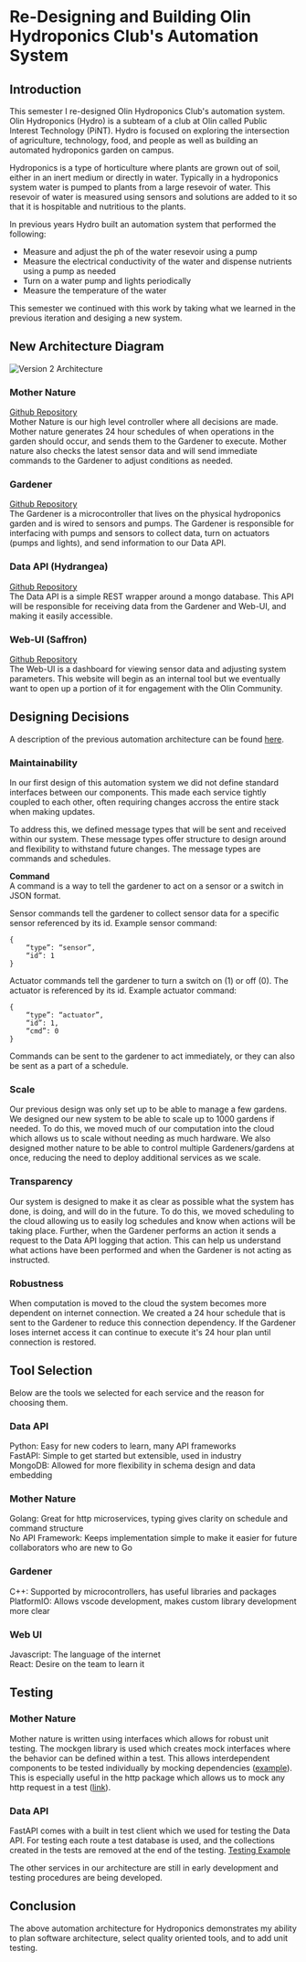 # Re-Designing and Building Olin Hydroponics Club's Automation System

## Introduction

This semester I re-designed Olin Hydroponics Club's automation system. Olin Hydroponics (Hydro) is a subteam of a club at Olin called Public Interest Technology (PiNT). Hydro is focused on exploring the intersection of agriculture, technology, food, and people as well as building an automated hydroponics garden on campus. 

Hydroponics is a type of horticulture where plants are grown out of soil, either in an inert medium or directly in water. Typically in a hydroponics system water is pumped to plants from a large resevoir of water. This resevoir of water is measured using sensors and solutions are added to it so that it is hospitable and nutritious to the plants. 

In previous years Hydro built an automation system that performed the following:
- Measure and adjust the ph of the water resevoir using a pump
- Measure the electrical conductivity of the water and dispense nutrients using a pump as needed
- Turn on a water pump and lights periodically
- Measure the temperature of the water

This semester we continued with this work by taking what we learned in the previous iteration and desiging a new system.

## New Architecture Diagram

![Version 2 Architecture](/images/HydroV2Architecture.jpg)

### Mother Nature
[Github Repository](https://github.com/Olin-Hydro/mother-nature)  
Mother Nature is our high level controller where all decisions are made. Mother nature generates 24 hour schedules of when operations in the garden should occur, and sends them to the Gardener to execute. Mother nature also checks the latest sensor data and will send immediate commands to the Gardener to adjust conditions as needed.

### Gardener
[Github Repository](https://github.com/Olin-Hydro/gardener)  
The Gardener is a microcontroller that lives on the physical hydroponics garden and is wired to sensors and pumps. The Gardener is responsible for interfacing with pumps and sensors to collect data, turn on actuators (pumps and lights), and send information to our Data API.

### Data API (Hydrangea)
[Github Repository](https://github.com/Olin-Hydro/hydrangea)  
The Data API is a simple REST wrapper around a mongo database. This API will be responsible for receiving data from the Gardener and Web-UI, and making it easily accessible. 

### Web-UI (Saffron)
[Github Repository](https://github.com/Olin-Hydro/saffron)  
The Web-UI is a dashboard for viewing sensor data and adjusting system parameters. This website will begin as an internal tool but we eventually want to open up a portion of it for engagement with the Olin Community.

## Designing Decisions

A description of the previous automation architecture can be found [here](https://docs.google.com/document/d/1Pc2PLaOh7dCDCJWnpELBCgfNip4MotUVfBgKtQ5LqRU/edit?usp=sharing).

### Maintainability
In our first design of this automation system we did not define standard interfaces between our components. This made each service tightly coupled to each other, often requiring changes accross the entire stack when making updates. 

To address this, we defined message types that will be sent and received within our system. These message types offer structure to design around and flexibility to withstand future changes. The message types are commands and schedules. 

**Command**  
A command is a way to tell the gardener to act on a sensor or a switch in JSON format. 

Sensor commands tell the gardener to collect sensor data for a specific sensor referenced by its id. Example sensor command:
```
{
    “type”: “sensor”,
    “id”: 1
}
```
Actuator commands tell the gardener to turn a switch on (1) or off (0). The actuator is referenced by its id. Example actuator command:
```
{
    “type”: “actuator”,
    “id”: 1,
    “cmd”: 0
}
```
Commands can be sent to the gardener to act immediately, or they can also be sent as a part of a schedule.

### Scale
Our previous design was only set up to be able to manage a few gardens. We designed our new system to be able to scale up to 1000 gardens if needed. To do this, we moved much of our computation into the cloud which allows us to scale without needing as much hardware. We also designed mother nature to be able to control multiple Gardeners/gardens at once, reducing the need to deploy additional services as we scale.

### Transparency
Our system is designed to make it as clear as possible what the system has done, is doing, and will do in the future. To do this, we moved scheduling to the cloud allowing us to easily log schedules and know when actions will be taking place. Further, when the Gardener performs an action it sends a request to the Data API logging that action. This can help us understand what actions have been performed and when the Gardener is not acting as instructed.

### Robustness
When computation is moved to the cloud the system becomes more dependent on internet connection. We created a 24 hour schedule that is sent to the Gardener to reduce this connection dependency. If the Gardener loses internet access it can continue to execute it's 24 hour plan until connection is restored.

## Tool Selection  

Below are the tools we selected for each service and the reason for choosing them.

### Data API
Python: Easy for new coders to learn, many API frameworks  
FastAPI: Simple to get started but extensible, used in industry  
MongoDB: Allowed for more flexibility in schema design and data embedding

### Mother Nature

Golang: Great for http microservices, typing gives clarity on schedule and command structure  
No API Framework: Keeps implementation simple to make it easier for future collaborators who are new to Go

### Gardener

C++: Supported by microcontrollers, has useful libraries and packages
PlatformIO: Allows vscode development, makes custom library development more clear

### Web UI

Javascript: The language of the internet  
React: Desire on the team to learn it

## Testing

### Mother Nature
Mother nature is written using interfaces which allows for robust unit testing. The mockgen library is used which creates mock interfaces where the behavior can be defined within a test. This allows interdependent components to be tested individually by mocking dependencies ([example](https://github.com/Olin-Hydro/mother-nature/blob/main/tests/main_test.go)). This is especially useful in the http package which allows us to mock any http request in a test ([link](https://github.com/Olin-Hydro/mother-nature/blob/main/mocks/http.go)).

### Data API
FastAPI comes with a built in test client which we used for testing the Data API. For testing each route a test database is used, and the collections created in the tests are removed at the end of the testing. [Testing Example](https://github.com/Olin-Hydro/hydrangea/blob/main/App/server/tests/test_gardens.py)

The other services in our architecture are still in early development and testing procedures are being developed.

## Conclusion
The above automation architecture for Hydroponics demonstrates my ability to plan software architecture, select quality oriented tools, and to add unit testing.

